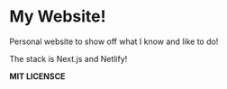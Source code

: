 # My Website!

Personal website to show off what I know and like to do! 

The stack is Next.js and Netlify!

**MIT LICENSCE**
